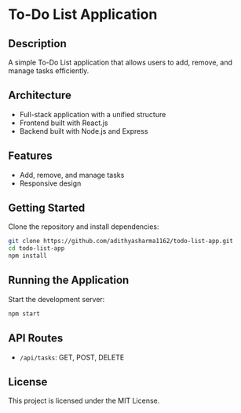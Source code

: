 # To-Do List Application

## Description
A simple To-Do List application that allows users to add, remove, and manage tasks efficiently.

## Architecture
- Full-stack application with a unified structure
- Frontend built with React.js
- Backend built with Node.js and Express

## Features
- Add, remove, and manage tasks
- Responsive design

## Getting Started
Clone the repository and install dependencies:
```bash
git clone https://github.com/adithyasharma1162/todo-list-app.git
cd todo-list-app
npm install
```

## Running the Application
Start the development server:
```bash
npm start
```

## API Routes
- `/api/tasks`: GET, POST, DELETE

## License
This project is licensed under the MIT License.